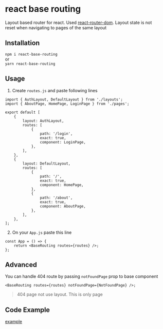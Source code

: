 # react base routing

Layout based router for react. Used [react-router-dom](https://www.npmjs.com/package/react-router-dom). Layout state is not reset when navigating to pages of the same layout

## Installation

`npm i react-base-routing`  
or  
`yarn react-base-routing`

## Usage

1. Create `routes.js` and paste following lines

```
import { AuthLayout, DefaultLayout } from './layouts';
import { AboutPage, HomePage, LoginPage } from './pages';

export default [
    {
        layout: AuthLayout,
        routes: [
            {
                path: '/login',
                exact: true,
                component: LoginPage,
            },
        ],
    },
    {
        layout: DefaultLayout,
        routes: [
            {
                path: '/',
                exact: true,
                component: HomePage,
            },
            {
                path: '/about',
                exact: true,
                component: AboutPage,
            },
        ],
    },
];
```

2. On your `App.js` paste this line

```
const App = () => {
    return <BaseRouting routes={routes} />;
};
```

## Advanced

You can handle 404 route by passing `notFoundPage` prop to base component

```
<BaseRouting routes={routes} notFoundPage={NotFoundPage} />;
```

> 404 page not use layout. This is only page

## Code Example

[example](https://github.com/Aventhor/react-base-routing/tree/master/demo)
